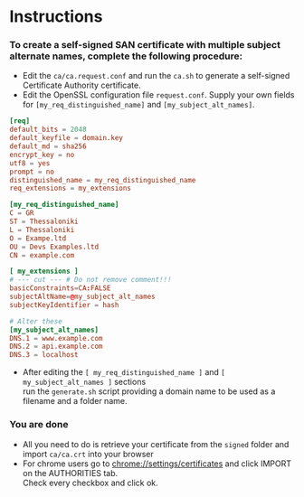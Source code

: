 # Instructions

### To create a self-signed SAN certificate with multiple subject alternate names, complete the following procedure:

- Edit the `ca/ca.request.conf` and run the `ca.sh` to generate a self-signed Certificate Authority certificate.
- Edit the OpenSSL configuration file `request.conf`. Supply your own fields for `[my_req_distinguished_name]` and `[my_subject_alt_names]`.
    
```conf
[req] 
default_bits = 2048
default_keyfile = domain.key
default_md = sha256
encrypt_key = no
utf8 = yes
prompt = no
distinguished_name = my_req_distinguished_name
req_extensions = my_extensions

[my_req_distinguished_name]
C = GR
ST = Thessaloniki
L = Thessaloniki
O = Exampe.ltd
OU = Devs Examples.ltd
CN = example.com

[ my_extensions ]
# --- cut --- # Do not remove comment!!!
basicConstraints=CA:FALSE
subjectAltName=@my_subject_alt_names
subjectKeyIdentifier = hash

# Alter these
[my_subject_alt_names]
DNS.1 = www.example.com
DNS.2 = api.example.com
DNS.3 = localhost
```

- After editing the `[ my_req_distinguished_name ]` and `[ my_subject_alt_names ]` sections  
run the `generate.sh` script providing a domain name to be used as a filename and a folder name.

### You are done

- All you need to do is retrieve your certificate from the `signed` folder and import `ca/ca.crt` into your browser
- For chrome users go to [chrome://settings/certificates](chrome://settings/certificates) and click IMPORT on the AUTHORITIES tab.  
Check every checkbox and click ok.

